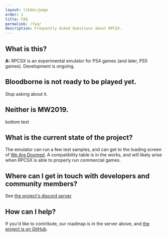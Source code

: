 ```yaml
---
layout: libdoc/page
order: 1
title: FAQ
permalink: /faq/
description: Frequently Asked Questions about RPCSX.
---
```


## What is this?

**A:** RPCSX is an experimental emulator for PS4 games (and later, PS5 games). Development is ongoing.

## Bloodborne is not ready to be played yet. 

Stop asking about it.

## Neither is MW2019.

bottom text

## What is the current state of the project?

The emulator can run a few test samples, and can get to the loading screen of [We Are Doomed](https://store.playstation.com/en-us/product/UP2195-CUSA01783_00-WEAREDOOMED00000). A compatibility table is in the works, and will likely arise when RPCSX is able to properly run commercial games.

## Where can I get in touch with developers and community members?

See [the project's discord server](https://discord.com/invite/mx8FbxN5).

## How can I help?

If you'd like to contribute, our roadmap is in the server above, and [the project is on GitHub](https://github.com/rpcsx/rpcsx).